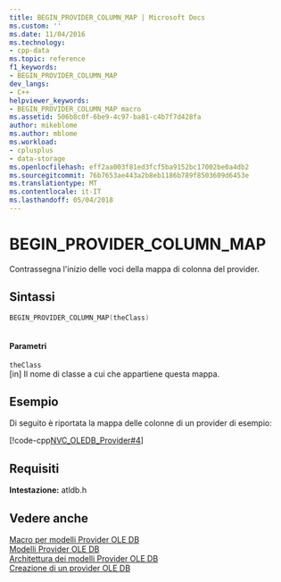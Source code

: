 ```yaml
---
title: BEGIN_PROVIDER_COLUMN_MAP | Microsoft Docs
ms.custom: ''
ms.date: 11/04/2016
ms.technology:
- cpp-data
ms.topic: reference
f1_keywords:
- BEGIN_PROVIDER_COLUMN_MAP
dev_langs:
- C++
helpviewer_keywords:
- BEGIN_PROVIDER_COLUMN_MAP macro
ms.assetid: 506b8c0f-6be9-4c97-ba81-c4b7f7d428fa
author: mikeblome
ms.author: mblome
ms.workload:
- cplusplus
- data-storage
ms.openlocfilehash: eff2aa003f81ed3fcf5ba9152bc17002be0a4db2
ms.sourcegitcommit: 76b7653ae443a2b8eb1186b789f8503609d6453e
ms.translationtype: MT
ms.contentlocale: it-IT
ms.lasthandoff: 05/04/2018
---
```

# <a name="beginprovidercolumnmap"></a>BEGIN_PROVIDER_COLUMN_MAP
Contrassegna l'inizio delle voci della mappa di colonna del provider.  
  
## <a name="syntax"></a>Sintassi  
  
```cpp
BEGIN_PROVIDER_COLUMN_MAP(theClass)  
  
```  
  
#### <a name="parameters"></a>Parametri  
 `theClass`  
 [in] Il nome di classe a cui che appartiene questa mappa.  
  
## <a name="example"></a>Esempio  
 Di seguito è riportata la mappa delle colonne di un provider di esempio:  
  
 [!code-cpp[NVC_OLEDB_Provider#4](../../data/oledb/codesnippet/cpp/begin-provider-column-map_1.h)]  
  
## <a name="requirements"></a>Requisiti  
 **Intestazione:** atldb.h  
  
## <a name="see-also"></a>Vedere anche  
 [Macro per modelli Provider OLE DB](../../data/oledb/macros-for-ole-db-provider-templates.md)   
 [Modelli Provider OLE DB](../../data/oledb/ole-db-provider-templates-cpp.md)   
 [Architettura dei modelli Provider OLE DB](../../data/oledb/ole-db-provider-template-architecture.md)   
 [Creazione di un provider OLE DB](../../data/oledb/creating-an-ole-db-provider.md)